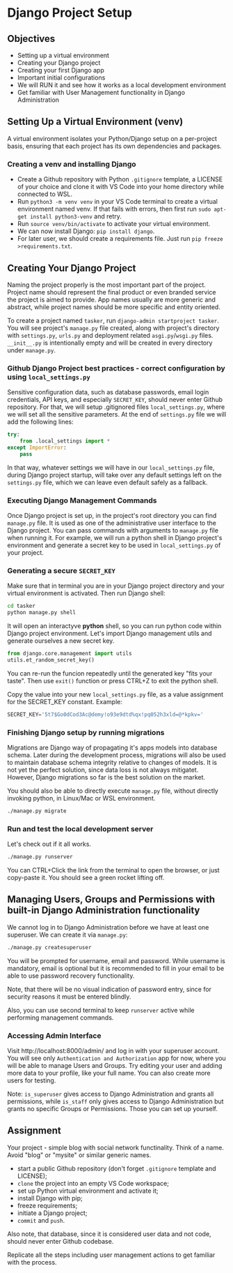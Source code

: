 # Django Project Setup

## Objectives

* Setting up a virtual environment
* Creating your Django project
* Creating your first Django app
* Important initial configurations
* We will RUN it and see how it works as a local development environment
* Get familiar with User Management functionality in Django Administration

## Setting Up a Virtual Environment (venv)

A virtual environment isolates your Python/Django setup on a per-project basis, ensuring that each project has its own dependencies and packages.

### Creating a venv and installing Django

* Create a Github repository with Python `.gitignore` template, a LICENSE of your choice and clone it with VS Code into your home directory while connected to WSL.
* Run `python3 -m venv venv` in your VS Code terminal to create a virtual environment named venv. If that fails with errors, then first run `sudo apt-get install python3-venv` and retry. 
* Run `source venv/bin/activate` to activate your virtual environment.
* We can now install Django: `pip install django`.
* For later user, we should create a requirements file. Just run `pip freeze >requirements.txt`.

## Creating Your Django Project

Naming the project properly is the most important part of the project. Project name should represent the final product or even branded service the project is aimed to provide. App names usually are more generic and abstract, while project names should be more specific and entity oriented.

To create a project named `tasker`, run `django-admin startproject tasker`. You will see project's `manage.py` file created, along with project's directory with `settings.py`, `urls.py` and deployment related `asgi.py`/`wsgi.py` files. `__init__.py` is intentionally empty and will be created in every directory under `manage.py`.

### Github Django Project best practices - correct configuration by using `local_settings.py`

Sensitive configuration data, such as database passwords, email login credentials, API keys, and especially `SECRET_KEY`, should never enter Github repository. For that, we will setup .gitignored files `local_settings.py`, where we will set all the sensitive parameters. At the end of `settings.py` file we will add the following lines:

```Python
try:
    from .local_settings import *
except ImportError:
    pass
```

In that way, whatever settings we will have in our `local_settings.py` file, during Django project startup, will take over any default settings left on the `settings.py` file, which we can leave even default safely as a fallback.

### Executing Django Management Commands

Once Django project is set up, in the project's root directory you can find `manage.py` file. It is used as one of the administrative user interface to the Django project. You can pass commands with arguments to `manage.py` file when running it. For example, we will run a python shell in Django project's environment and generate a secret key to be used in `local_settings.py` of your project.

### Generating a secure `SECRET_KEY`

Make sure that in terminal you are in your Django project directory and your virtual environment is activated. Then run Django shell:

```bash
cd tasker
python manage.py shell
```

It will open an interactyve __python__ shell, so you can run python code within Django project environment. Let's import Django management utils and generate ourselves a new secret key.

```Python
from django.core.management import utils
utils.et_random_secret_key()
```

You can re-run the funcion repeatedly until the generated key "fits your taste". Then use `exit()` function or press CTRL+Z to exit the python shell.

Copy the value into your new `local_settings.py` file, as a value assignment for the SECRET_KEY constant. Example:
```Python
SECRET_KEY='5t7$Go0dCod3Ac@demy!o93e9dtd%qx!pq052h3xld=@*kpkv='
```

### Finishing Django setup by running migrations

Migrations are Django way of propagating it's apps models into database schema. Later during the development process, migrations will also be used to maintain database schema integrity relative to changes of models. It is not yet the perfect solution, since data loss is not always mitigatet. However, Django migrations so far is the best solution on the market.

You should also be able to directly execute `manage.py` file, without directly invoking python, in Linux/Mac or WSL environment.

```Bash
./manage.py migrate
```

### Run and test the local development server

Let's check out if it all works.

```Bash
./manage.py runserver
```

You can CTRL+Click the link from the terminal to open the browser, or just copy-paste it. You should see a green rocket lifting off.

## Managing Users, Groups and Permissions with built-in Django Administration functionality

We cannot log in to Django Administration before we have at least one superuser. We can create it via `manage.py`:

```Bash
./manage.py createsuperuser
```

You will be prompted for username, email and password. While username is mandatory, email is optional but it is recommended to fill in your email to be able to use password recovery functionality. 

Note, that there will be no visual indication of password entry, since for security reasons it must be entered blindly.

Also, you can use second terminal to keep `runserver` active while performing management commands.

### Accessing Admin Interface

Visit http://localhost:8000/admin/ and log in with your superuser account. You will see only `Authentication and Authorization` app for now, where you will be able to manage Users and Groups. Try editing your user and adding more data to your profile, like your full name. You can also create more users for testing.

Note: `is_superuser` gives access to Django Administration and grants all permissions, while `is_staff` only gives access to Django Administration but grants no specific Groups or Permissions. Those you can set up yourself.

## Assignment

Your project - simple blog with social network functinality. Think of a name. Avoid "blog" or "mysite" or similar generic names. 

* start a public Github repository (don't forget `.gitignore` template and LICENSE); 
* `clone` the project into an empty VS Code workspace; 
* set up Python virtual environment and activate it;
* install Django with pip;
* freeze requirements;
* initiate a Django project;
* `commit` and `push`. 

Also note, that database, since it is considered user data and not code, should never enter Github codebase. 

Replicate all the steps including user management actions to get familiar with the process.
